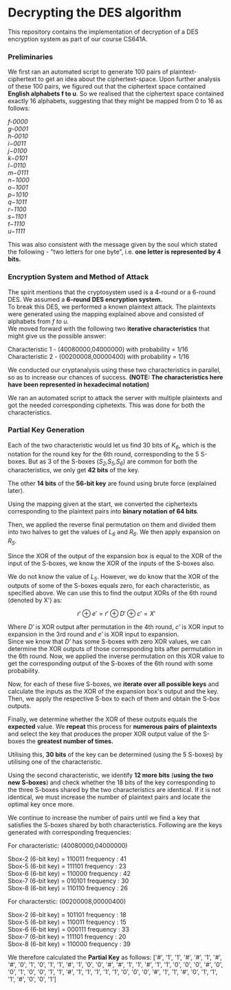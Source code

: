 # Decrypting the DES algorithm
This repository contains the implementation of decryption of a DES encryption system as part of our course CS641A.

### Preliminaries

We first ran an automated script to generate 100 pairs of plaintext-ciphertext to get an idea about the ciphertext-space. Upon further analysis of these 100 pairs, we figured out that the ciphertext space contained **English alphabets f to u**. So we realised that the ciphertext space contained exactly 16 alphabets, suggesting that they might be mapped from 0 to 16 as follows: 


_f-0000_<br />
_g-0001_<br />
_h-0010_<br />
_i−0011_<br />
_j−0100_<br />
_k−0101_<br />
_l−0110_<br />
_m−0111_<br />
_n−1000_<br />
_o−1001_<br />
_p−1010_<br />
_q−1011_<br />
_r−1100_ <br />
_s−1101_<br />
_t−1110_<br />
_u−1111_<br />

This was also consistent with the message given by the soul which stated the following - "two letters for one byte", i.e. **one letter is represented by 4 bits.**

### Encryption System and Method of Attack

The spirit mentions that the cryptosystem used is a 4-round or a 6-round DES. We assumed a **6-round DES encryption system.**</br>
To break this DES, we performed a known plaintext attack. The plaintexts were generated using the mapping explained above and consisted of alphabets from _f to u_. </br>
We moved forward with the following two  **iterative characteristics** that might give us the possible answer:

Characteristic 1 - (40080000,04000000) with probability = 1/16</br>
Characteristic 2 - (00200008,00000400) with probability = 1/16

We conducted our cryptanalysis using these two characteristics in parallel, so as to increase our chances of success. **(NOTE: The characteristics here have been represented in hexadecimal notation)**

We ran an automated script to attack the server with multiple plaintexts and got the needed corresponding ciphetexts. This was done for both the characteristics.

### Partial Key Generation

Each of the two characteristic would let us find 30 bits of _K<sub>6</sub>_, which is the notation for the round key for the 6th round, corresponding to the 5 S-boxes. But as 3 of the S-boxes (_S<sub>2</sub>,S<sub>5</sub>,S<sub>6</sub>_) are common for both the characteristics, we only get **42 bits** of the key. 

The other **14 bits** of the **56-bit key** are found using brute force (explained later).

Using the mapping given at the start, we converted the ciphertexts corresponding to the plaintext pairs into **binary notation of 64 bits**.

Then, we applied the reverse final permutation on them and divided them into two halves to get the values of _L<sub>6</sub>_ and _R<sub>6</sub>_. We then apply expansion on _R<sub>5</sub>_.

Since the XOR  of the output of the expansion box is equal to the XOR  of the input of the S-boxes, we know the XOR of the inputs of the S-boxes also.

We do not know the value of _L<sub>5</sub>_. However, we do know that the XOR of the outputs of some of the S-boxes equals zero, for each characteristic, as specified above. We can use this to find the output XORs of the 6th round (denoted by X') as:

```math
r' \oplus e' = r' \oplus D' \oplus c' = X'
``` 

Where _D′_ is XOR output after permutation in the 4th round, _c′_ is XOR input to expansion in the 3rd round and _e′_ is XOR input to expansion.</br>
Since we know that _D′_ has some S-boxes with zero XOR values, we can determine the XOR outputs of those corresponding bits after permutation in the 6th round. Now, we applied the inverse permutation on this XOR value to get the corresponding output of the S-boxes of the 6th round with some probability.

Now, for each of these five S-boxes, we **iterate over all possible keys** and calculate the inputs as the XOR of the expansion box's output and the key. Then, we apply the respective S-box to each of them and obtain the S-box outputs. 

Finally, we determine whether the  XOR of these outputs equals the **expected** value. We **repeat** this process for **numerous pairs of plaintexts** and select the key that produces the proper XOR output value of the S-boxes the **greatest number of times.**

Utilising this, **30 bits** of the key can be determined (using the 5 S-boxes) by utilising one of the characteristic.

Using the second characteristic, we identify **12 more bits** (**using the two new S-boxes**) and check whether the 18 bits of the key corresponding to the three S-boxes shared by the two characteristics are identical. If it is not identical, we must increase the number of plaintext pairs and locate the optimal key once more. 

We continue to increase the number of pairs until we find a key that satisfies the S-boxes shared by both characteristics. Following are the keys generated with corresponding frequencies:

For characteristic: (40080000,04000000)

Sbox-2 (6-bit key) =  110011  frequency : 41</br>
Sbox-5 (6-bit key) =  111101  frequency : 23</br>
Sbox-6 (6-bit key) =  110000  frequency : 42</br>
Sbox-7 (6-bit key) =  010101  frequency : 30</br>
Sbox-8 (6-bit key) =  110110  frequency : 26

For characterstic: (00200008,00000400)

Sbox-2 (6-bit key) =  101101  frequency : 18</br>
Sbox-5 (6-bit key) =  110011  frequency : 15</br>
Sbox-6 (6-bit key) =  000111  frequency : 33</br>
Sbox-7 (6-bit key) =  111101  frequency : 20</br>
Sbox-8 (6-bit key) =  110000  frequency : 39

We therefore calculated the **Partial Key** as follows: 
['#', '1', '1', '#', '#', '1', '#', '#', '0', '1', '0', '1', '1', '#', '1', '0', '0', '#', '#', '1', '1', '#', '1', '1', '0', '0', '0', '#', '0', '0', '1', '0', '0', '1', '1', '#', '1', '1', '1', '1', '1', '0', '0', '0', '#', '1', '1', '#', '0', '1', '1', '1', '#', '0', '0', '1']
